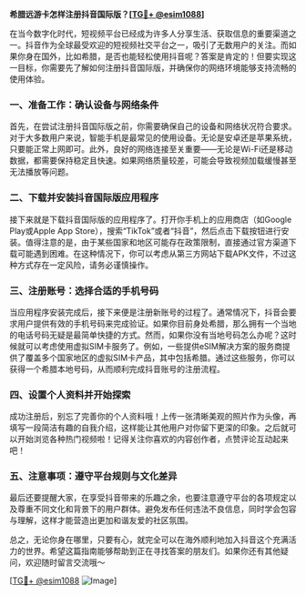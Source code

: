 **希腊远游卡怎样注册抖音国际版？[[TG💪+ @esim1088](https://t.me/s/esim1088)]**

在当今数字化时代，短视频平台已经成为许多人分享生活、获取信息的重要渠道之一。抖音作为全球最受欢迎的短视频社交平台之一，吸引了无数用户的关注。而如果你身在国外，比如希腊，是否也能轻松使用抖音呢？答案是肯定的！但要实现这一目标，你需要先了解如何注册抖音国际版，并确保你的网络环境能够支持流畅的使用体验。

### 一、准备工作：确认设备与网络条件

首先，在尝试注册抖音国际版之前，你需要确保自己的设备和网络状况符合要求。对于大多数用户来说，智能手机是最常见的使用设备。无论是安卓还是苹果系统，只要能正常上网即可。此外，良好的网络连接至关重要——无论是Wi-Fi还是移动数据，都需要保持稳定且快速。如果网络质量较差，可能会导致视频加载缓慢甚至无法播放等问题。

### 二、下载并安装抖音国际版应用程序

接下来就是下载抖音国际版的应用程序了。打开你手机上的应用商店（如Google Play或Apple App Store），搜索“TikTok”或者“抖音”，然后点击下载按钮进行安装。值得注意的是，由于某些国家和地区可能存在政策限制，直接通过官方渠道下载可能遇到困难。在这种情况下，你可以考虑从第三方网站下载APK文件，不过这种方式存在一定风险，请务必谨慎操作。

### 三、注册账号：选择合适的手机号码

当应用程序安装完成后，接下来便是注册新账号的过程了。通常情况下，抖音会要求用户提供有效的手机号码来完成验证。如果你目前身处希腊，那么拥有一个当地的电话号码无疑是最简单快捷的方式。然而，如果你没有当地号码怎么办呢？这时候就可以考虑使用虚拟SIM卡服务了。例如，一些提供eSIM解决方案的服务商提供了覆盖多个国家地区的虚拟SIM卡产品，其中包括希腊。通过这些服务，你可以获得一个希腊本地号码，从而顺利完成抖音账号的注册流程。

### 四、设置个人资料并开始探索

成功注册后，别忘了完善你的个人资料哦！上传一张清晰美观的照片作为头像，再填写一段简洁有趣的自我介绍，这样能让其他用户对你留下更深的印象。之后就可以开始浏览各种热门视频啦！记得关注你喜欢的内容创作者，点赞评论互动起来吧！

### 五、注意事项：遵守平台规则与文化差异

最后还要提醒大家，在享受抖音带来的乐趣之余，也要注意遵守平台的各项规定以及尊重不同文化和背景下的用户群体。避免发布任何违法不良信息，同时学会包容与理解，这样才能营造出更加和谐友爱的社区氛围。

总之，无论你身在哪里，只要有心，就完全可以在海外顺利地加入抖音这个充满活力的世界。希望这篇指南能够帮助到正在寻找答案的朋友们。如果你还有其他疑问，欢迎随时留言交流哦～

[[TG💪+ @esim1088](https://t.me/s/esim1088) ![Image](https://i.postimg.cc/4NQfJmqS/Snipaste-2025-05-13-00-14-12.png)]